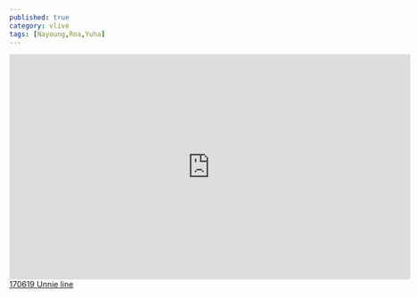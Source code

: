 ```yaml
---
published: true
category: vlive
tags: [Nayoung,Roa,Yuha]
---
```

<iframe src="http://www.vlive.tv/embed/33384" frameborder="no" scrolling="no" marginwidth="0" marginheight="0" WIDTH="720" HEIGHT="405" allowfullscreen></iframe><br /><a href="" target="_blank">170619 Unnie line</a>
